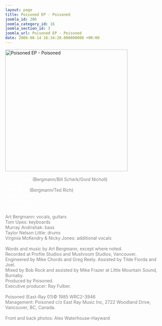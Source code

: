 ```yaml
---
layout: page
title: Poisoned EP - Poisoned
joomla_id: 206
joomla_category_id: 16
joomla_section_id: 3
joomla_url: Poisoned EP - Poisoned
date: 2008-08-14 16:34:28.000000000 +00:00
---
```

<div>
<img src="images/stories/album_covers/album_descriptions/poisoned-poisoned(EP).jpg" alt="Poisoned EP - Poisoned" title="Poisoned EP - Poisoned" style="border: 0px solid #000000; width: 390px; height: 388px" width="390" align="bottom" height="388" /><br />
<br />
<span style="color: #ffffff">It Won't Last <span><span class="Apple-style-span"><span style="color: #808080" class="Apple-style-span">(Bergmann/Bill Scherk/Gord Nicholl)</span></span></span></span>
</div>
<div>
<span style="color: #ffffff">Emotion </span>
</div>
<div>
<span style="color: #ffffff">Pretty Beat</span> <span><span style="color: #808080" class="Apple-style-span">(Bergmann/Ted Rich)</span></span>
</div>
<div>
<span style="color: #ffffff">Yeah, I Guess </span>
</div>
<div>
<span style="color: #ffffff">Yellow Pages </span>
</div>
<div>
<span style="color: #ffffff">Guns and Heroin</span> 
</div>
<br />
<div>
<span style="color: #808080">Art Bergmann: vocals, guitars</span>
</div>
<div>
<span style="color: #808080">Tom Upex: keyboards</span>
</div>
<div>
<span style="color: #808080">Murray Andrishak: bass</span>
</div>
<div>
<span style="color: #808080">Taylor Nelson Little: drums</span>
</div>
<div>
<span style="color: #808080">Virginia McKendry &amp; Nicky Jones: additional vocals</span>
</div>
<div>
<span style="color: #808080"><br />
</span><span style="color: #808080">Words and music by Art Bergmann</span><span style="color: #808080">, except where noted.<br />
</span>
</div>
<div>
<span style="color: #808080">Recorded at Profile Studios and Mushroom Studios, Vancouver.</span>
</div>
<div>
<span style="color: #808080">Engineered by Mike Chords and Greg Reely. Assisted by Tilde Fiorda and Joel.</span>
</div>
<div>
<span style="color: #808080">Mixed by Bob Rock and assisted by Mike Frazer at Little Mountain Sound, Burnaby.</span>
</div>
<div>
<span style="color: #808080">Produced by Poisoned. </span>
</div>
<div>
<span style="color: #808080">Executive producer: Ray Fulber.</span>
</div>
<div>
<span style="color: #808080"><br />
</span>
</div>
<div>
<span style="color: #808080">Poisoned (East-Ray 01)&copy; 1985 WRC2-3946<br />
</span>
</div>
<div>
<span style="color: #808080">Management: Poisoned c/o East Ray Music Inc, 2722 Woodland Drive, Vancouver, BC, Canada.</span>
</div>
<div>
<span style="color: #808080"><br />
</span>
</div>
<div>
<span style="color: #808080">Front and back photos: Alex Waterhouse-Hayward</span><br />
</div>
